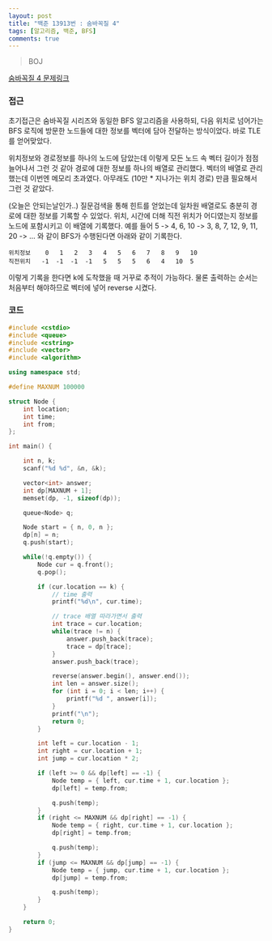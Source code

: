 ```yaml
---
layout: post
title: "백준 13913번 : 숨바꼭질 4"
tags: [알고리즘, 백준, BFS]
comments: true
---
```


> BOJ  

[숨바꼭질 4 문제링크](https://www.acmicpc.net/problem/13913)  

### 접근  
초기접근은 숨바꼭질 시리즈와 동일한 BFS 알고리즘을 사용하되, 다음 위치로 넘어가는 BFS 로직에 방문한 노드들에 대한 정보를 벡터에 담아 전달하는 방식이었다. 바로 TLE를 얻어맞았다.  

위치정보와 경로정보를 하나의 노드에 담았는데 이렇게 모든 노드 속 벡터 길이가 점점 늘어나서 그런 것 같아 경로에 대한 정보를 하나의 배열로 관리했다. 벡터의 배열로 관리했는데 이번엔 메모리 초과였다. 아무래도 (10만 * 지나가는 위치 경로) 만큼 필요해서 그런 것 같았다.  

(오늘은 안되는날인가..) 질문검색을 통해 힌트를 얻었는데 일차원 배열로도 충분히 경로에 대한 정보를 기록할 수 있었다. 위치, 시간에 더해 직전 위치가 어디였는지 정보를 노드에 포함시키고 이 배열에 기록했다. 예를 들어 5 -> 4, 6, 10 -> 3, 8, 7, 12, 9, 11, 20  -> ... 와 같이 BFS가 수행된다면 아래와 같이 기록한다.  
~~~
위치정보    0   1   2   3   4   5   6   7   8   9   10
직전위치   -1  -1  -1  -1   5   5   5   6   4   10  5
~~~

이렇게 기록을 한다면 k에 도착했을 때 거꾸로 추적이 가능하다. 물론 출력하는 순서는 처음부터 해야하므로 벡터에 넣어 reverse 시켰다.  

### 코드  
~~~c++
#include <cstdio>
#include <queue>
#include <cstring>
#include <vector>
#include <algorithm>

using namespace std;

#define MAXNUM 100000

struct Node {
    int location;
    int time;
    int from;
};

int main() {

    int n, k;
    scanf("%d %d", &n, &k);

    vector<int> answer;
    int dp[MAXNUM + 1];
    memset(dp, -1, sizeof(dp));

    queue<Node> q;

    Node start = { n, 0, n };
    dp[n] = n;
    q.push(start);

    while(!q.empty()) {
        Node cur = q.front();
        q.pop();

        if (cur.location == k) {
            // time 출력
            printf("%d\n", cur.time);

            // trace 배열 따라가면서 출력
            int trace = cur.location;
            while(trace != n) {
                answer.push_back(trace);
                trace = dp[trace];
            }
            answer.push_back(trace);

            reverse(answer.begin(), answer.end());
            int len = answer.size();
            for (int i = 0; i < len; i++) {
                printf("%d ", answer[i]);
            }
            printf("\n");
            return 0;
        }

        int left = cur.location - 1;
        int right = cur.location + 1;
        int jump = cur.location * 2;

        if (left >= 0 && dp[left] == -1) {
            Node temp = { left, cur.time + 1, cur.location };
            dp[left] = temp.from;

            q.push(temp);
        }
        if (right <= MAXNUM && dp[right] == -1) {
            Node temp = { right, cur.time + 1, cur.location };
            dp[right] = temp.from;

            q.push(temp);
        }
        if (jump <= MAXNUM && dp[jump] == -1) {
            Node temp = { jump, cur.time + 1, cur.location };
            dp[jump] = temp.from;

            q.push(temp);
        }
    }

    return 0;
}
~~~
